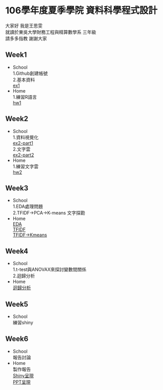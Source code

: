 # 106學年度夏季學院 資料科學程式設計  
大家好 我是王思雯  
    就讀於東吳大學財務工程與精算數學系 三年級    
    請多多指教 謝謝大家  
## Week1
* School  
        1.Github創建帳號  
        2.基本資料  
[ex1](https://abcxzew.github.io/Example/week1/ex1.html)  
* Home  
        1.練習R語言   
[hw1](https://abcxzew.github.io/Example/week1/hw1.html) 

## Week2  
* School  
        1.資料視覺化      
[ex2-part1](https://abcxzew.github.io/Example/week2/ex2.html)        
        2.文字雲    
[ex2-part2](https://abcxzew.github.io/Example/week2/ex2-part2.html)    
* Home  
        1.練習文字雲   
[hw2](https://abcxzew.github.io/Example/week2/hw2/hw2.html)         

## Week3    
* School    
        1.EDA處理問題    
        2.TFIDF->PCA->K-means 文字探勘
* Home        
[EDA](https://abcxzew.github.io/Example/week3/EDA.html)     
[TFIDF](https://abcxzew.github.io/Example/week3/TFIDF.html)    
[TFIDF->Kmeans](https://abcxzew.github.io/Example/week3/tfidf到kmeans.html)    

## Week4    
* School   
        1.t-test與ANOVAX來探討變數間關係    
        2.迴歸分析    
* Home        
[迴歸分析](https://abcxzew.github.io/Example/week4/happiness.html)      

## Week5    
* School    
        練習shiny    

## Week6    
* School    
        報告討論    
* Home    
        製作報告    
[Shiny呈現](https://abcxzew.shinyapps.io/final/)    
[PPT呈現](https://docs.google.com/presentation/d/17CzWLTnE-lR538IDUP0zPEdpO8PiOMVOO3hv664qrA0/edit#slide=id.p1)    
